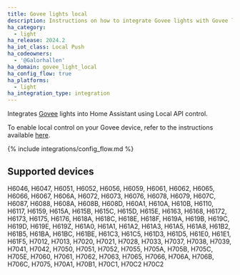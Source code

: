 ```yaml
---
title: Govee lights local
description: Instructions on how to integrate Govee lights with Govee local API
ha_category:
  - light
ha_release: 2024.2
ha_iot_class: Local Push
ha_codeowners:
  - '@Galorhallen'
ha_domain: govee_light_local
ha_config_flow: true
ha_platforms:
  - light
ha_integration_type: integration
---
```


Integrates [Govee](https://www.govee.com/) lights into Home Assistant using Local API control.

To enable local control on your Govee device, refer to the instructions available [here](https://app-h5.govee.com/user-manual/wlan-guide).

{% include integrations/config_flow.md %}

## Supported devices

H6046,
H6047,
H6051,
H6052,
H6056,
H6059,
H6061,
H6062,
H6065,
H6066,
H6067,
H606A,
H6072,
H6073,
H6076,
H6078,
H6079,
H607C,
H6087,
H6088,
H608A,
H608B,
H608D,
H60A1,
H610A,
H610B,
H6110,
H6117,
H6159,
H615A,
H615B,
H615C,
H615D,
H615E,
H6163,
H6168,
H6172,
H6173,
H6175,
H6176,
H618A,
H618C,
H618E,
H618F,
H619A,
H619B,
H619C,
H619D,
H619E,
H619Z,
H61A0,
H61A1,
H61A2,
H61A3,
H61A5,
H61A8,
H61B2,
H61B5,
H61BA,
H61BC,
H61BE,
H61C3,
H61C5,
H61D3,
H61D5,
H61E0,
H61E1,
H61F5,
H7012,
H7013,
H7020,
H7021,
H7028,
H7033,
H7037,
H7038,
H7039,
H7041,
H7042,
H7050,
H7051,
H7052,
H7055,
H705A,
H705B,
H705C,
H705E,
H7060,
H7061,
H7062,
H7063,
H7065,
H7066,
H706A,
H706B,
H706C,
H7075,
H70A1,
H70B1,
H70C1,
H70C2
H70C2
